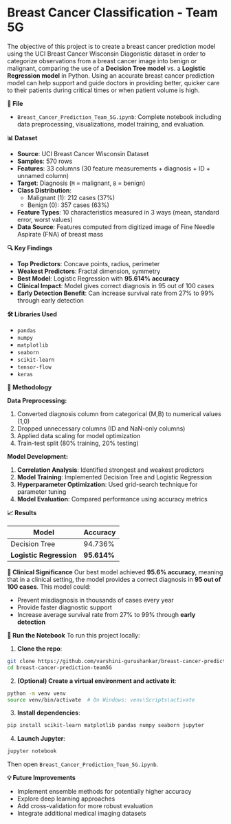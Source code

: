 # Breast Cancer Classification - Team 5G

The objective of this project is to create a breast cancer prediction model using the UCI Breast Cancer Wisconsin Diagonistic dataset in order to categorize observations from a breast cancer image into benign or malignant, comparing the use of a **Decision Tree model** vs. a **Logistic Regression model** in Python. Using an accurate breast cancer prediction model can help support and guide doctors in providing better, quicker care to their patients during critical times or when patient volume is high. 

**📁 File**
* `Breast_Cancer_Prediction_Team_5G.ipynb`: Complete notebook including data preprocessing, visualizations, model training, and evaluation.

**📊 Dataset**
* **Source**: UCI Breast Cancer Wisconsin Dataset  
* **Samples**: 570 rows
* **Features**: 33 columns (30 feature measurements + diagnosis + ID + unnamed column)
* **Target**: Diagnosis (`M` = malignant, `B` = benign)
* **Class Distribution**: 
  * Malignant (1): 212 cases (37%)
  * Benign (0): 357 cases (63%)
* **Feature Types**: 10 characteristics measured in 3 ways (mean, standard error, worst values)
* **Data Source**: Features computed from digitized image of Fine Needle Aspirate (FNA) of breast mass

**🔍 Key Findings**
* **Top Predictors**: Concave points, radius, perimeter
* **Weakest Predictors**: Fractal dimension, symmetry
* **Best Model**: Logistic Regression with **95.614% accuracy**
* **Clinical Impact**: Model gives correct diagnosis in 95 out of 100 cases
* **Early Detection Benefit**: Can increase survival rate from 27% to 99% through early detection

**🛠️ Libraries Used**
* `pandas`
* `numpy`
* `matplotlib`
* `seaborn`
* `scikit-learn`
* `tensor-flow`
* `keras`

**🚀 Methodology**

**Data Preprocessing:**
1. Converted diagnosis column from categorical (M,B) to numerical values (1,0)
2. Dropped unnecessary columns (ID and NaN-only columns)
3. Applied data scaling for model optimization
4. Train-test split (80% training, 20% testing)

**Model Development:**
1. **Correlation Analysis**: Identified strongest and weakest predictors
2. **Model Training**: Implemented Decision Tree and Logistic Regression
3. **Hyperparameter Optimization**: Used grid-search technique for parameter tuning
4. **Model Evaluation**: Compared performance using accuracy metrics

**📈 Results**

| Model | Accuracy |
|-------|----------|
| Decision Tree | 94.736% |
| **Logistic Regression** | **95.614%** |

**🎯 Clinical Significance**
Our best model achieved **95.6% accuracy**, meaning that in a clinical setting, the model provides a correct diagnosis in **95 out of 100 cases**. This model could:
- Prevent misdiagnosis in thousands of cases every year
- Provide faster diagnostic support
- Increase average survival rate from 27% to 99% through **early detection**

**🧪 Run the Notebook**
To run this project locally:

1. **Clone the repo**:
```bash
git clone https://github.com/varshini-gurushankar/breast-cancer-prediction-team5G.git
cd breast-cancer-prediction-team5G
```

2. **(Optional) Create a virtual environment and activate it**:
```bash
python -m venv venv
source venv/bin/activate  # On Windows: venv\Scripts\activate
```

3. **Install dependencies**:
```bash
pip install scikit-learn matplotlib pandas numpy seaborn jupyter
```

4. **Launch Jupyter**:
```bash
jupyter notebook
```

Then open `Breast_Cancer_Prediction_Team_5G.ipynb`.

**💡 Future Improvements**
- Implement ensemble methods for potentially higher accuracy
- Explore deep learning approaches
- Add cross-validation for more robust evaluation
- Integrate additional medical imaging datasets
